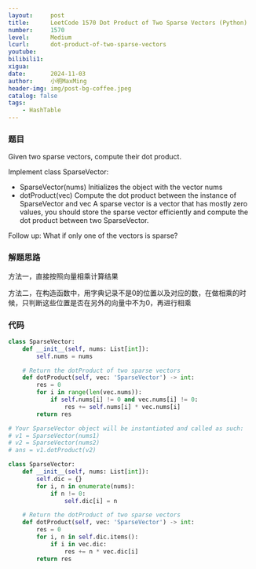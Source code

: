 ```yaml
---
layout:     post
title:      LeetCode 1570 Dot Product of Two Sparse Vectors (Python)
number:     1570
level:      Medium
lcurl:      dot-product-of-two-sparse-vectors
youtube:    
bilibili1:  
xigua:      
date:       2024-11-03
author:     小明MaxMing
header-img: img/post-bg-coffee.jpeg
catalog: false
tags:
    - HashTable
---
```


### 题目

Given two sparse vectors, compute their dot product.

Implement class SparseVector:

- SparseVector(nums) Initializes the object with the vector nums
- dotProduct(vec) Compute the dot product between the instance of SparseVector and vec
A sparse vector is a vector that has mostly zero values, you should store the sparse vector efficiently and compute the dot product between two SparseVector.

Follow up: What if only one of the vectors is sparse?

### 解题思路

方法一，直接按照向量相乘计算结果

方法二，在构造函数中，用字典记录不是0的位置以及对应的数，在做相乘的时候，只判断这些位置是否在另外的向量中不为0，再进行相乘

### 代码
```python
class SparseVector:
    def __init__(self, nums: List[int]):
        self.nums = nums

    # Return the dotProduct of two sparse vectors
    def dotProduct(self, vec: 'SparseVector') -> int:
        res = 0
        for i in range(len(vec.nums)):
            if self.nums[i] != 0 and vec.nums[i] != 0:
                res += self.nums[i] * vec.nums[i]
        return res

# Your SparseVector object will be instantiated and called as such:
# v1 = SparseVector(nums1)
# v2 = SparseVector(nums2)
# ans = v1.dotProduct(v2)
```
```python
class SparseVector:
    def __init__(self, nums: List[int]):
        self.dic = {}
        for i, n in enumerate(nums):
            if n != 0:
                self.dic[i] = n

    # Return the dotProduct of two sparse vectors
    def dotProduct(self, vec: 'SparseVector') -> int:
        res = 0
        for i, n in self.dic.items():
            if i in vec.dic:
                res += n * vec.dic[i]
        return res
```
